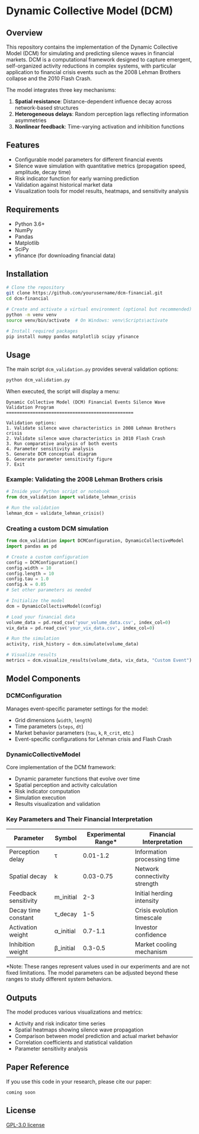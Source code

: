 # Dynamic Collective Model (DCM)

## Overview

This repository contains the implementation of the Dynamic Collective Model (DCM) for simulating and predicting silence waves in financial markets. DCM is a computational framework designed to capture emergent, self-organized activity reductions in complex systems, with particular application to financial crisis events such as the 2008 Lehman Brothers collapse and the 2010 Flash Crash.

The model integrates three key mechanisms:

1. **Spatial resistance**: Distance-dependent influence decay across network-based structures
2. **Heterogeneous delays**: Random perception lags reflecting information asymmetries
3. **Nonlinear feedback**: Time-varying activation and inhibition functions

## Features

- Configurable model parameters for different financial events
- Silence wave simulation with quantitative metrics (propagation speed, amplitude, decay time)
- Risk indicator function for early warning prediction
- Validation against historical market data
- Visualization tools for model results, heatmaps, and sensitivity analysis

## Requirements

- Python 3.6+
- NumPy
- Pandas
- Matplotlib
- SciPy
- yfinance (for downloading financial data)

## Installation

```bash
# Clone the repository
git clone https://github.com/yourusername/dcm-financial.git
cd dcm-financial

# Create and activate a virtual environment (optional but recommended)
python -m venv venv
source venv/bin/activate  # On Windows: venv\Scripts\activate

# Install required packages
pip install numpy pandas matplotlib scipy yfinance
```

## Usage

The main script `dcm_validation.py` provides several validation options:

```bash
python dcm_validation.py
```

When executed, the script will display a menu:

```
Dynamic Collective Model (DCM) Financial Events Silence Wave Validation Program
================================================

Validation options:
1. Validate silence wave characteristics in 2008 Lehman Brothers crisis
2. Validate silence wave characteristics in 2010 Flash Crash
3. Run comparative analysis of both events
4. Parameter sensitivity analysis
5. Generate DCM conceptual diagram
6. Generate parameter sensitivity figure
7. Exit
```

### Example: Validating the 2008 Lehman Brothers crisis

```python
# Inside your Python script or notebook
from dcm_validation import validate_lehman_crisis

# Run the validation
lehman_dcm = validate_lehman_crisis()
```

### Creating a custom DCM simulation

```python
from dcm_validation import DCMConfiguration, DynamicCollectiveModel
import pandas as pd

# Create a custom configuration
config = DCMConfiguration()
config.width = 10
config.length = 10
config.tau = 1.0
config.k = 0.05
# Set other parameters as needed

# Initialize the model
dcm = DynamicCollectiveModel(config)

# Load your financial data
volume_data = pd.read_csv('your_volume_data.csv', index_col=0)
vix_data = pd.read_csv('your_vix_data.csv', index_col=0)

# Run the simulation
activity, risk_history = dcm.simulate(volume_data)

# Visualize results
metrics = dcm.visualize_results(volume_data, vix_data, "Custom Event")
```

## Model Components

### DCMConfiguration

Manages event-specific parameter settings for the model:

- Grid dimensions (`width`, `length`)
- Time parameters (`steps`, `dt`)
- Market behavior parameters (`tau`, `k`, `R_crit`, etc.)
- Event-specific configurations for Lehman crisis and Flash Crash

### DynamicCollectiveModel

Core implementation of the DCM framework:

- Dynamic parameter functions that evolve over time
- Spatial perception and activity calculation
- Risk indicator computation
- Simulation execution
- Results visualization and validation

### Key Parameters and Their Financial Interpretation

| Parameter            | Symbol    | Experimental Range* | Financial Interpretation      |
| -------------------- | --------- | ------------------- | ----------------------------- |
| Perception delay     | τ         | 0.01-1.2            | Information processing time   |
| Spatial decay        | k         | 0.03-0.75           | Network connectivity strength |
| Feedback sensitivity | m_initial | 2-3                 | Initial herding intensity     |
| Decay time constant  | τ_decay   | 1-5                 | Crisis evolution timescale    |
| Activation weight    | α_initial | 0.7-1.1             | Investor confidence           |
| Inhibition weight    | β_initial | 0.3-0.5             | Market cooling mechanism      |

*Note: These ranges represent values used in our experiments and are not fixed limitations. The model parameters can be adjusted beyond these ranges to study different system behaviors.

## Outputs

The model produces various visualizations and metrics:

- Activity and risk indicator time series
- Spatial heatmaps showing silence wave propagation
- Comparison between model prediction and actual market behavior
- Correlation coefficients and statistical validation
- Parameter sensitivity analysis

## Paper Reference

If you use this code in your research, please cite our paper:

```
coming soon
```

## License

[GPL-3.0 license](https://github.com/L0kiii/dcm-silencewave/tree/main?tab=GPL-3.0-1-ov-file)
